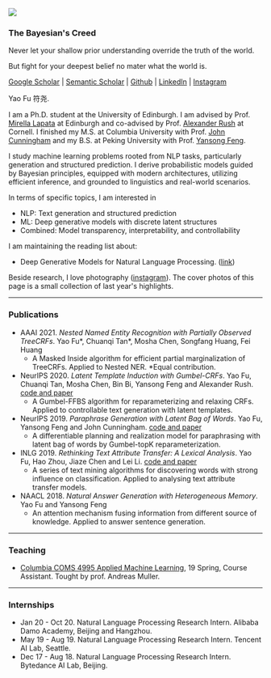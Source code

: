 
![](https://franxyao.github.io/images/cover.jpeg)

### The Bayesian's Creed

Never let your shallow prior understanding override the truth of the world.

But fight for your deepest belief no mater what the world is. 


[Google Scholar](https://scholar.google.com/citations?user=liSP4cEAAAAJ&hl=en) | [Semantic Scholar](https://www.semanticscholar.org/author/Yao-Fu/46956602) | [Github](https://github.com/FranxYao) | [LinkedIn](https://www.linkedin.com/in/yao-fu-281847b5/) | [Instagram](https://www.instagram.com/franx_yao/)

Yao Fu 符尧. 

I am a Ph.D. student at the University of Edinburgh. I am advised by Prof. [Mirella Lapata](https://homepages.inf.ed.ac.uk/mlap/) at Edinburgh and co-advised by Prof. [Alexander Rush](http://rush-nlp.com/) at Cornell. 
I finished my M.S. at Columbia University with Prof. [John Cunningham](https://stat.columbia.edu/~cunningham/) and my B.S. at Peking University with Prof. [Yansong Feng](https://sites.google.com/site/ysfeng/home). 


I study machine learning problems rooted from NLP tasks, particularly generation and structured prediction. I derive probabilistic models guided by Bayesian principles, equipped with modern architectures, utilizing efficient inference, and grounded to linguistics and real-world scenarios. 

In terms of specific topics, I am interested in 
* NLP: Text generation and structured prediction
* ML: Deep generative models with discrete latent structures 
* Combined: Model transparency, interpretability, and controllability

I am maintaining the reading list about:
* Deep Generative Models for Natural Language Processing. ([link](https://github.com/franxyao/Deep-Generative-Models-for-Natural-Language-Processing))

Beside research, I love photography ([instagram](https://www.instagram.com/franx_yao/)). The cover photos of this page is a small collection of last year's highlights. 

-----

### Publications

* AAAI 2021. _Nested Named Entity Recognition with Partially Observed TreeCRFs_. Yao Fu*, Chuanqi Tan*, Mosha Chen, Songfang Huang, Fei Huang
  * A Masked Inside algorithm for efficient partial marginalization of TreeCRFs. Applied to Nested NER. *Equal contribution. 
* NeurIPS 2020. _Latent Template Induction with Gumbel-CRFs_. Yao Fu, Chuanqi Tan, Mosha Chen, Bin Bi, Yansong Feng and Alexander Rush. [code and paper](https://github.com/FranxYao/Gumbel-CRF)
  * A Gumbel-FFBS algorithm for reparameterizing and relaxing CRFs. Applied to controllable text generation with latent templates.
* NeurIPS 2019. _Paraphrase Generation with Latent Bag of Words_. Yao Fu, Yansong Feng and John Cunningham. [code and paper](https://github.com/FranxYao/dgm_latent_bow)
  * A differentiable planning and realization model for paraphrasing with latent bag of words by Gumbel-topK reparameterization.
* INLG 2019. _Rethinking Text Attribute Transfer: A Lexical Analysis_. Yao Fu, Hao Zhou, Jiaze Chen and Lei Li. [code and paper](https://github.com/FranxYao/pivot_analysis)
  * A series of text mining algorithms for discovering words with strong influence on classification. Applied to analysing text attribute transfer models. 
* NAACL 2018. _Natural Answer Generation with Heterogeneous Memory_. Yao Fu and Yansong Feng
  * An attention mechanism fusing information from different source of knowledge. Applied to answer sentence generation.

-----

### Teaching 

* [Columbia COMS 4995 Applied Machine Learning](http://www.cs.columbia.edu/~amueller/comsw4995s19/), 19 Spring, Course Assistant. Tought by prof. Andreas Muller. 

-----

### Internships

* Jan 20 - Oct 20. Natural Language Processing Research Intern. Alibaba Damo Academy, Beijing and Hangzhou. 
* May 19 - Aug 19.  Natural Language Processing Research Intern. Tencent AI Lab, Seattle.
* Dec 17 - Aug 18. Natural Language Processing Research Intern. Bytedance AI Lab, Beijing. 






